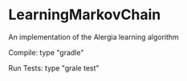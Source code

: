# LearningMarkovChain
An implementation of the Alergia learning algorithm 

Compile:
type "gradle"

Run Tests:
type "grale test"
